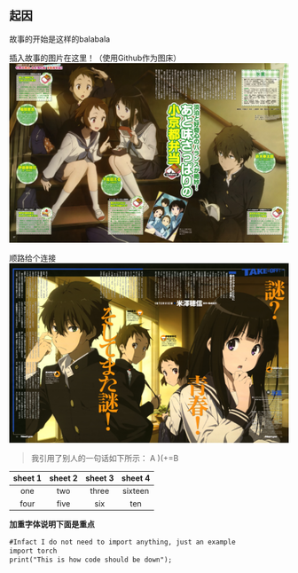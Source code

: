 ## 起因

故事的开始是这样的balabala

插入故事的图片在这里！（使用Github作为图床）
![一号图](https://github.com/knightsummon/testing-how-to-create-a-repository/blob/main/hyouka%201.jpg)

顺路给个连接
![二号图](https://github.com/knightsummon/testing-how-to-create-a-repository/blob/main/hyouka%202.jpg)

>我引用了别人的一句话如下所示：
>A )(+=B

|sheet 1|sheet 2|sheet 3|sheet 4|
|:-:|:-:|:-:|:-:|
|one|two|three|sixteen|
|four|five|six|ten|  
  
  
  
  
  
  
  
**加重字体说明下面是重点**  

```
#Infact I do not need to import anything, just an example
import torch
print("This is how code should be down");
```
